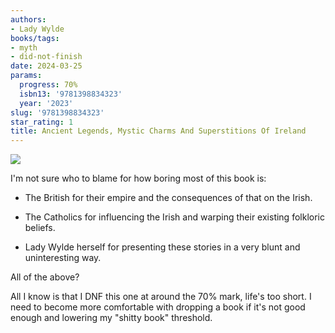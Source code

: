 ```yaml
---
authors:
- Lady Wylde
books/tags:
- myth
- did-not-finish
date: 2024-03-25
params:
  progress: 70%
  isbn13: '9781398834323'
  year: '2023'
slug: '9781398834323'
star_rating: 1
title: Ancient Legends, Mystic Charms And Superstitions Of Ireland
---
```


![](dunno)

I'm not sure who to blame for how boring most of this book is:

- The British for their empire and the consequences of that on the Irish.

- The Catholics for influencing the Irish and warping their existing folkloric beliefs.

- Lady Wylde herself for presenting these stories in a very blunt and uninteresting way.

All of the above?

<!--more-->

All I know is that I DNF this one at around the 70% mark, life's too short. I need to become more comfortable with dropping a book if it's not good enough and lowering my "shitty book" threshold.